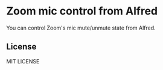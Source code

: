 # Zoom mic control from Alfred

You can control Zoom's mic mute/unmute state from Alfred.

## License

MIT LICENSE
